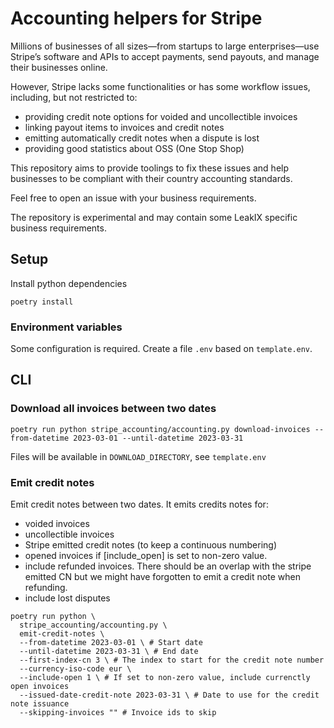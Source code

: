 Accounting helpers for Stripe
===================================

Millions of businesses of all sizes—from startups to large enterprises—use
Stripe’s software and APIs to accept payments, send payouts, and manage their
businesses online.

However, Stripe lacks some functionalities or has some workflow issues, including, but not restricted to:
- providing credit note options for voided and uncollectible invoices
- linking payout items to invoices and credit notes
- emitting automatically credit notes when a dispute is lost
- providing good statistics about OSS (One Stop Shop)

This repository aims to provide toolings to fix these issues and help businesses
to be compliant with their country accounting standards.

Feel free to open an issue with your business requirements.

The repository is experimental and may contain some LeakIX specific business requirements.

## Setup

Install python dependencies
```
poetry install
```

### Environment variables

Some configuration is required. Create a file `.env` based on `template.env`.

## CLI

### Download all invoices between two dates

```
poetry run python stripe_accounting/accounting.py download-invoices --from-datetime 2023-03-01 --until-datetime 2023-03-31
```

Files will be available in `DOWNLOAD_DIRECTORY`, see `template.env`

### Emit credit notes

Emit credit notes between two dates. It emits credits notes for:
- voided invoices
- uncollectible invoices
- Stripe emitted credit notes (to keep a continuous numbering)
- opened invoices if [include_open] is set to non-zero value.
- include refunded invoices. There should be an overlap with the stripe emitted CN but we
  might have forgotten to emit a credit note when refunding.
- include lost disputes

```
poetry run python \
  stripe_accounting/accounting.py \
  emit-credit-notes \
  --from-datetime 2023-03-01 \ # Start date
  --until-datetime 2023-03-31 \ # End date
  --first-index-cn 3 \ # The index to start for the credit note number
  --currency-iso-code eur \
  --include-open 1 \ # If set to non-zero value, include currenctly open invoices
  --issued-date-credit-note 2023-03-31 \ # Date to use for the credit note issuance
  --skipping-invoices "" # Invoice ids to skip
```
